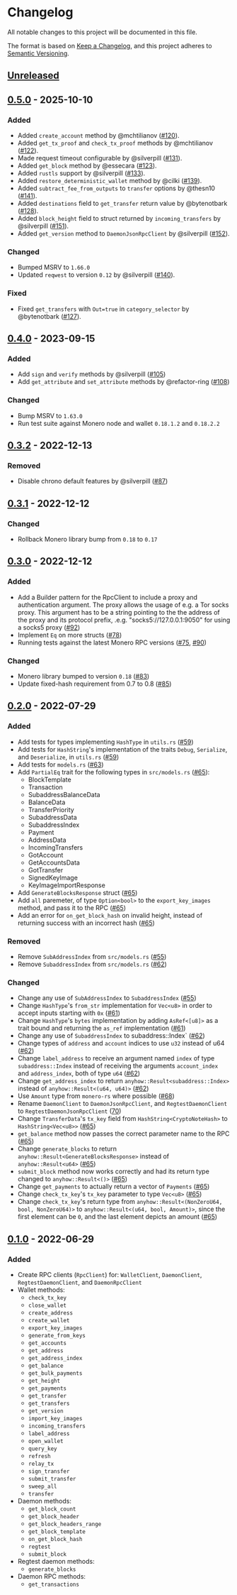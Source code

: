 # Changelog

All notable changes to this project will be documented in this file.

The format is based on [Keep a Changelog](https://keepachangelog.com/en/1.0.0/),
and this project adheres to [Semantic Versioning](https://semver.org/spec/v2.0.0.html).

## [Unreleased]

## [0.5.0] - 2025-10-10

### Added

- Added `create_account` method by @mchtilianov ([#120](https://github.com/monero-rs/monero-rpc-rs/pull/120)).
- Added `get_tx_proof` and `check_tx_proof` methods by @mchtilianov ([#122](https://github.com/monero-rs/monero-rpc-rs/pull/122)).
- Made request timeout configurable by @silverpill ([#131](https://github.com/monero-rs/monero-rpc-rs/pull/131)).
- Added `get_block` method by @essecara ([#123](https://github.com/monero-rs/monero-rpc-rs/pull/123)).
- Added `rustls` support by @silverpill ([#133](https://github.com/monero-rs/monero-rpc-rs/pull/133)).
- Added `restore_deterministic_wallet` method by @cilki ([#139](https://github.com/monero-rs/monero-rpc-rs/pull/139)).
- Added `subtract_fee_from_outputs` to `transfer` options by @thesn10 ([#141](https://github.com/monero-rs/monero-rpc-rs/pull/141)).
- Added `destinations` field to `get_transfer` return value by @bytenotbark ([#128](https://github.com/monero-rs/monero-rpc-rs/pull/128)).
- Added `block_height` field to struct returned by `incoming_transfers` by @silverpill ([#151](https://github.com/monero-rs/monero-rpc-rs/pull/151)).
- Added `get_version` method to `DaemonJsonRpcClient` by @silverpill ([#152](https://github.com/monero-rs/monero-rpc-rs/pull/152)).

### Changed

- Bumped MSRV to `1.66.0`
- Updated `reqwest` to version `0.12` by @silverpill ([#140](https://github.com/monero-rs/monero-rpc-rs/pull/140)).

### Fixed

- Fixed `get_transfers` with `Out=true` in `category_selector` by @bytenotbark ([#127](https://github.com/monero-rs/monero-rpc-rs/pull/127)).

## [0.4.0] - 2023-09-15

### Added

- Add `sign` and `verify` methods by @silverpill ([#105](https://github.com/monero-rs/monero-rpc-rs/pull/105))
- Add `get_attribute` and `set_attribute` methods by @refactor-ring ([#108](https://github.com/monero-rs/monero-rpc-rs/pull/108))

### Changed

- Bump MSRV to `1.63.0`
- Run test suite against Monero node and wallet `0.18.1.2` and `0.18.2.2`

## [0.3.2] - 2022-12-13

### Removed

- Disable chrono default features by @silverpill ([#87](https://github.com/monero-rs/monero-rpc-rs/pull/87))

## [0.3.1] - 2022-12-12

### Changed

- Rollback Monero library bump from `0.18` to `0.17`

## [0.3.0] - 2022-12-12

### Added

- Add a Builder pattern for the RpcClient to include a proxy and authentication argument. The proxy allows the usage of e.g. a Tor socks proxy. This argument has to be a string pointing to the the address of the proxy and its protocol prefix, .e.g. "socks5://127.0.0.1:9050" for using a socks5 proxy ([#92](https://github.com/monero-rs/monero-rpc-rs/pull/92))
- Implement `Eq` on more structs ([#78](https://github.com/monero-rs/monero-rpc-rs/pull/78))
- Running tests against the latest Monero RPC versions ([#75](https://github.com/monero-rs/monero-rpc-rs/pull/75), [#90](https://github.com/monero-rs/monero-rpc-rs/pull/90))

### Changed

- Monero library bumped to version `0.18` ([#83](https://github.com/monero-rs/monero-rpc-rs/pull/83))
- Update fixed-hash requirement from 0.7 to 0.8 ([#85](https://github.com/monero-rs/monero-rpc-rs/pull/85))

## [0.2.0] - 2022-07-29

### Added

- Add tests for types implementing `HashType` in `utils.rs` ([#59](https://github.com/monero-rs/monero-rpc-rs/pull/59))
- Add tests for `HashString`'s implementation of the traits `Debug`, `Serialize`, and `Deserialize`, in `utils.rs` ([#59](https://github.com/monero-rs/monero-rpc-rs/pull/59))
- Add tests for `models.rs` ([#63](https://github.com/monero-rs/monero-rpc-rs/pull/63))
- Add `PartialEq` trait for the following types in `src/models.rs` ([#65](https://github.com/monero-rs/monero-rpc-rs/pull/65/)):
  - BlockTemplate
  - Transaction
  - SubaddressBalanceData
  - BalanceData
  - TransferPriority
  - SubaddressData
  - SubaddressIndex
  - Payment
  - AddressData
  - IncomingTransfers
  - GotAccount
  - GetAccountsData
  - GotTransfer
  - SignedKeyImage
  - KeyImageImportResponse
- Add `GenerateBlocksResponse` struct ([#65](https://github.com/monero-rs/monero-rpc-rs/pull/65/))
- Add `all` paremeter, of type `Option<bool>` to the `export_key_images` method, and pass it to the RPC ([#65](https://github.com/monero-rs/monero-rpc-rs/pull/65/))
- Add an error for `on_get_block_hash` on invalid height, instead of returning success with an incorrect hash ([#65](https://github.com/monero-rs/monero-rpc-rs/pull/65/))

### Removed

- Remove `SubAddressIndex` from `src/models.rs` ([#55](https://github.com/monero-rs/monero-rpc-rs/pull/55))
- Remove `SubaddressIndex` from `src/models.rs` ([#62](https://github.com/monero-rs/monero-rpc-rs/pull/62))

### Changed

- Change any use of `SubAddressIndex` to `SubaddressIndex` ([#55](https://github.com/monero-rs/monero-rpc-rs/pull/55))
- Change `HashType`'s `from_str` implementation for `Vec<u8>` in order to accept inputs starting with `0x` ([#61](https://github.com/monero-rs/monero-rpc-rs/pull/61))
- Change `HashType`'s `bytes` implementation by adding `AsRef<[u8]>` as a trait bound and returning the `as_ref` implementation ([#61](https://github.com/monero-rs/monero-rpc-rs/pull/61))
- Change any use of `SubaddressIndex` to subaddress::Index\` ([#62](https://github.com/monero-rs/monero-rpc-rs/pull/62))
- Change types of `address` and `account` indices to use `u32` instead of u64 ([#62](https://github.com/monero-rs/monero-rpc-rs/pull/62))
- Change `label_address` to receive an argument named `index` of type `subaddress::Index` instead of receiving the arguments `account_index` and `address_index`, both of type `u64` ([#62](https://github.com/monero-rs/monero-rpc-rs/pull/62))
- Change `get_address_index` to return `anyhow::Result<subaddress::Index>` instead of `anyhow::Result<(u64, u64)>` ([#62](https://github.com/monero-rs/monero-rpc-rs/pull/62))
- Use `Amount` type from `monero-rs` where possible ([#68](https://github.com/monero-rs/monero-rpc-rs/pull/68))
- Rename `DaemonClient` to `DaemonJsonRpcClient`, and `RegtestDaemonClient` to `RegtestDaemonJsonRpcClient` ([70](https://github.com/monero-rs/monero-rpc-rs/pull/70))
- Change `TransferData`'s `tx_key` field from `HashString<CryptoNoteHash>` to `HashString<Vec<u8>>` ([#65](https://github.com/monero-rs/monero-rpc-rs/pull/65/))
- `get_balance` method now passes the correct parameter name to the RPC ([#65](https://github.com/monero-rs/monero-rpc-rs/pull/65/))
- Change `generate_blocks` to return `anyhow::Result<GenerateBlocksResponse>` instead of `anyhow::Result<u64>` ([#65](https://github.com/monero-rs/monero-rpc-rs/pull/65/))
- `submit_block` method now works correctly and had its return type changed to `anyhow::Result<()>` ([#65](https://github.com/monero-rs/monero-rpc-rs/pull/65/))
- Change `get_payments` to actually return a vector of `Payments` ([#65](https://github.com/monero-rs/monero-rpc-rs/pull/65/))
- Change `check_tx_key`'s `tx_key` parameter to type `Vec<u8>` ([#65](https://github.com/monero-rs/monero-rpc-rs/pull/65/))
- Change `check_tx_key`'s return type from `anyhow::Result<(NonZeroU64, bool, NonZeroU64)>` to `anyhow::Result<(u64, bool, Amount)>`, since the first element can be `0`, and the last element depicts an amount ([#65](https://github.com/monero-rs/monero-rpc-rs/pull/65/))

## [0.1.0] - 2022-06-29

### Added

- Create RPC clients (`RpcClient`) for: `WalletClient`, `DaemonClient`, `RegtestDaemonClient`, and `DaemonRpcClient`
- Wallet methods:
  - `check_tx_key`
  - `close_wallet`
  - `create_address`
  - `create_wallet`
  - `export_key_images`
  - `generate_from_keys`
  - `get_accounts`
  - `get_address`
  - `get_address_index`
  - `get_balance`
  - `get_bulk_payments`
  - `get_height`
  - `get_payments`
  - `get_transfer`
  - `get_transfers`
  - `get_version`
  - `import_key_images`
  - `incoming_transfers`
  - `label_address`
  - `open_wallet`
  - `query_key`
  - `refresh`
  - `relay_tx`
  - `sign_transfer`
  - `submit_transfer`
  - `sweep_all`
  - `transfer`
- Daemon methods:
  - `get_block_count`
  - `get_block_header`
  - `get_block_headers_range`
  - `get_block_template`
  - `on_get_block_hash`
  - `regtest`
  - `submit_block`
- Regtest daemon methods:
  - `generate_blocks`
- Daemon RPC methods:
  - `get_transactions`

[Unreleased]: https://github.com/monero-rs/monero-rpc-rs/compare/v0.5.0...HEAD
[0.5.0]: https://github.com/monero-rs/monero-rpc-rs/compare/v0.4.0...v0.5.0
[0.4.0]: https://github.com/monero-rs/monero-rpc-rs/compare/v0.3.2...v0.4.0
[0.3.2]: https://github.com/monero-rs/monero-rpc-rs/compare/v0.3.1...v0.3.2
[0.3.1]: https://github.com/monero-rs/monero-rpc-rs/compare/v0.3.0...v0.3.1
[0.3.0]: https://github.com/monero-rs/monero-rpc-rs/compare/v0.2.0...v0.3.0
[0.2.0]: https://github.com/monero-rs/monero-rpc-rs/compare/v0.1.0...v0.2.0
[0.1.0]: https://github.com/monero-rs/monero-rpc-rs/compare/363c433023318877e9d397dbe2b50bdf88cdee9d...v0.1.0
